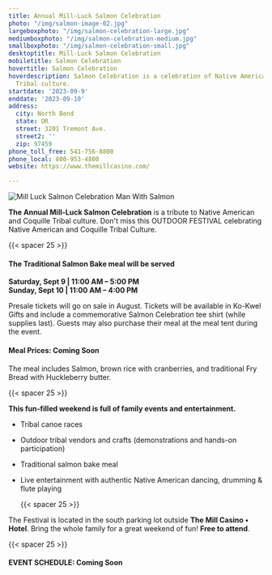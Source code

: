 ```yaml
---
title: Annual Mill-Luck Salmon Celebration
photo: "/img/salmon-image-02.jpg"
largeboxphoto: "/img/salmon-celebration-large.jpg"
mediumboxphoto: "/img/salmon-celebration-medium.jpg"
smallboxphoto: "/img/salmon-celebration-small.jpg"
desktoptitle: Mill-Luck Salmon Celebration
mobiletitle: Salmon Celebration
hovertitle: Salmon Celebration
hoverdescription: Salmon Celebration is a celebration of Native American and Coquille
  Tribal culture.
startdate: '2023-09-9'
enddate: '2023-09-10'
address:
  city: North Bend
  state: OR
  street: 3201 Tremont Ave.
  street2: ''
  zip: 97459
phone_toll_free: 541-756-8800
phone_local: 800-953-4800
website: https://www.themillcasino.com/

---
```

![Mill Luck Salmon Celebration Man With Salmon](/img/salmon-celebration-medium.jpg)

**The Annual Mill-Luck Salmon Celebration** is a tribute to Native American and Coquille Tribal culture. Don't miss this OUTDOOR FESTIVAL celebrating Native American and Coquille Tribal Culture.

{{< spacer 25 >}}

#### **The Traditional Salmon Bake meal will be served**

**Saturday, Sept 9 | 11:00 AM – 5:00 PM  
Sunday, Sept 10 | 11:00 AM – 4:00 PM**

Presale tickets will go on sale in August. Tickets will be available in Ko-Kwel Gifts and include a commemorative Salmon Celebration tee shirt (while supplies last). Guests may also purchase their meal at the meal tent during the event.

#### **Meal Prices: Coming Soon**

The meal includes Salmon, brown rice with cranberries, and traditional Fry Bread with Huckleberry butter.

{{< spacer 25 >}}

**This fun-filled weekend is full of family events and entertainment.**

* Tribal canoe races
* Outdoor tribal vendors and crafts (demonstrations and hands-on participation)
* Traditional salmon bake meal
* Live entertainment with authentic Native American dancing, drumming & flute playing

  {{< spacer 25 >}}

The Festival is located in the south parking lot outside **The Mill Casino • Hotel**. Bring the whole family for a great weekend of fun! **Free to attend**.

{{< spacer 25 >}}

#### **EVENT SCHEDULE: Coming Soon**